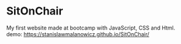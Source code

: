 # SitOnChair
My first website made at bootcamp with JavaScript, CSS and Html.<br>
demo: https://stanislawmalanowicz.github.io/SitOnChair/
